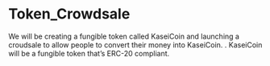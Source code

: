 # Token_Crowdsale
We will be creating a fungible token called KaseiCoin and launching a croudsale to allow people to convert their money into KaseiCoin. . KaseiCoin will be a fungible token that’s ERC-20 compliant.
